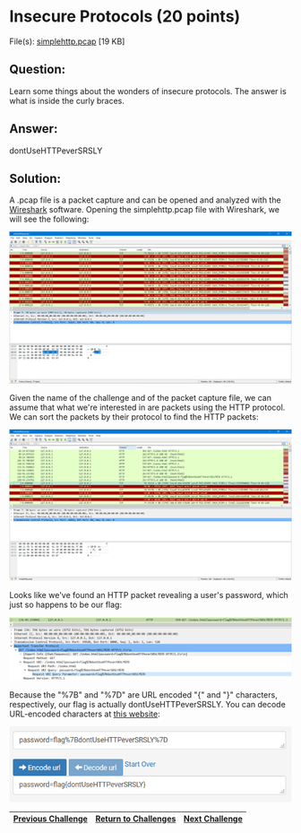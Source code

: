 # Insecure Protocols (20 points)

File(s): [simplehttp.pcap](simplehttp.pcap) [19 KB]

## Question:

Learn some things about the wonders of insecure protocols. The answer is what is inside the curly braces.

## Answer:

dontUseHTTPeverSRSLY

## Solution:

A .pcap file is a packet capture and can be opened and analyzed with the [Wireshark](https://www.wireshark.org/download.html) software. Opening the simplehttp.pcap file with Wireshark, we will see the following:

![pcap.png](pcap.png)

Given the name of the challenge and of the packet capture file, we can assume that what we're interested in are packets using the HTTP protocol. We can sort the packets by their protocol to find the HTTP packets:

![sorted.png](sorted.png)

Looks like we've found an HTTP packet revealing a user's password, which just so happens to be our flag:

![packet.png](packet.png)

Because the "%7B" and "%7D" are URL encoded "{" and "}" characters, respectively, our flag is actually dontUseHTTPeverSRSLY. You can decode URL-encoded characters at [this website](https://www.url-encode-decode.com/):

[![url-decode.png](url-decode.png)](https://www.url-encode-decode.com/)

| [Previous Challenge](/Challenges/Analyze/7/README.md) | [Return to Challenges](/Challenges/../../../#modules) | [Next Challenge](/Challenges/Analyze/9/README.md) |
| :------- | :-----: | ------: |